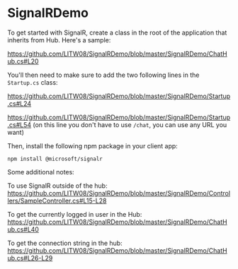 # SignalRDemo

To get started with SignalR, create a class in the root of the application that inherits from Hub. Here's a sample:

https://github.com/LITW08/SignalRDemo/blob/master/SignalRDemo/ChatHub.cs#L20

You'll then need to make sure to add the two following lines in the `Startup.cs` class:

https://github.com/LITW08/SignalRDemo/blob/master/SignalRDemo/Startup.cs#L24

https://github.com/LITW08/SignalRDemo/blob/master/SignalRDemo/Startup.cs#L54 (on this line you don't have to use `/chat`, you can use any URL you want)

Then, install the following npm package in your client app:

`npm install @microsoft/signalr`

Some additional notes: 

To use SignalR outside of the hub: https://github.com/LITW08/SignalRDemo/blob/master/SignalRDemo/Controllers/SampleController.cs#L15-L28

To get the currently logged in user in the Hub: https://github.com/LITW08/SignalRDemo/blob/master/SignalRDemo/ChatHub.cs#L40

To get the connection string in the hub: https://github.com/LITW08/SignalRDemo/blob/master/SignalRDemo/ChatHub.cs#L26-L29
